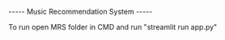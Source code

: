 ----- Music Recommendation System -----

To run open MRS folder in CMD and run "streamlit run app.py"

